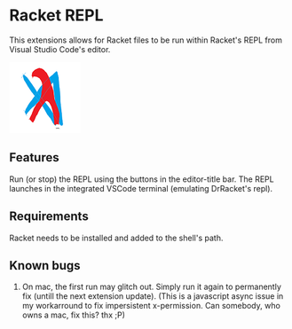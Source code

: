 # Racket REPL

This extensions allows for Racket files to be run within Racket's REPL from Visual Studio Code's editor.

![Logo](./images/logo.png)

## Features

Run (or stop) the REPL using the buttons in the editor-title bar.
The REPL launches in the integrated VSCode terminal (emulating DrRacket's repl).

## Requirements

Racket needs to be installed and added to the shell's path.

## Known bugs
1. On mac, the first run may glitch out. 
   Simply run it again to permanently fix (untill the next extension update).
   (This is a javascript async issue in my workarround to fix impersistent x-permission. Can somebody, who owns a mac, fix this? thx ;P)
